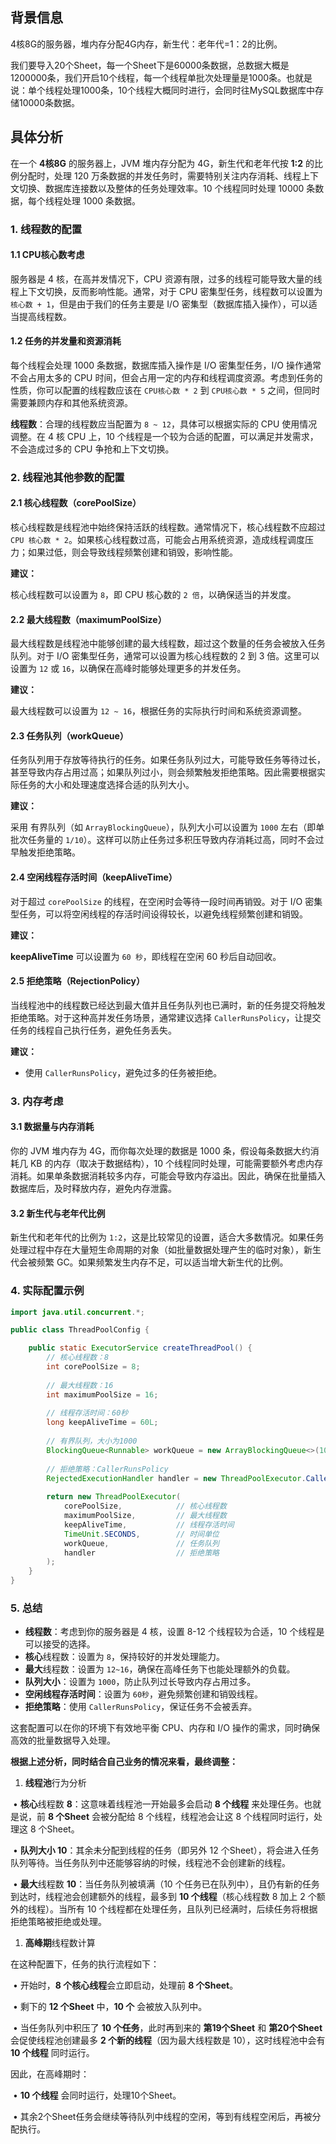 ## 背景信息

4核8G的服务器，堆内存分配4G内存，新生代：老年代=1：2的比例。

我们要导入20个Sheet，每一个Sheet下是60000条数据，总数据大概是1200000条，我们开启10个线程，每一个线程单批次处理量是1000条。也就是说：单个线程处理1000条，10个线程大概同时进行，会同时往MySQL数据库中存储10000条数据。

## 具体分析

在一个 **4核8G** 的服务器上，JVM 堆内存分配为 4G，新生代和老年代按 **1:2** 的比例分配时，处理 120 万条数据的并发任务时，需要特别关注内存消耗、线程上下文切换、数据库连接数以及整体的任务处理效率。10 个线程同时处理 10000 条数据，每个线程处理 1000 条数据。

### 1. **线程数**的配置

#### 1.1 CPU核心数考虑

服务器是 4 核，在高并发情况下，CPU 资源有限，过多的线程可能导致大量的线程上下文切换，反而影响性能。通常，对于 CPU 密集型任务，线程数可以设置为 `核心数 + 1`，但是由于我们的任务主要是 I/O 密集型（数据库插入操作），可以适当提高线程数。

#### 1.2 任务的并发量和资源消耗

每个线程会处理 1000 条数据，数据库插入操作是 I/O 密集型任务，I/O 操作通常不会占用太多的 CPU 时间，但会占用一定的内存和线程调度资源。考虑到任务的性质，你可以配置的线程数应该在 `CPU核心数 * 2` 到 `CPU核心数 * 5` 之间，但同时需要兼顾内存和其他系统资源。

**线程数**：合理的线程数应当配置为 `8 ~ 12`，具体可以根据实际的 CPU 使用情况调整。在 4 核 CPU 上，10 个线程是一个较为合适的配置，可以满足并发需求，不会造成过多的 CPU 争抢和上下文切换。

### 2. **线程池**其他参数的配置

#### 2.1 核心线程数（corePoolSize）

核心线程数是线程池中始终保持活跃的线程数。通常情况下，核心线程数不应超过 `CPU 核心数 * 2`。如果核心线程数过高，可能会占用系统资源，造成线程调度压力；如果过低，则会导致线程频繁创建和销毁，影响性能。

**建议：**

核心线程数可以设置为 `8`，即 CPU 核心数的 `2 倍`，以确保适当的并发度。

#### 2.2 最大线程数（maximumPoolSize）

最大线程数是线程池中能够创建的最大线程数，超过这个数量的任务会被放入任务队列。对于 I/O 密集型任务，通常可以设置为核心线程数的 2 到 3 倍。这里可以设置为 `12` 或 `16`，以确保在高峰时能够处理更多的并发任务。

**建议：**

最大线程数可以设置为 `12 ~ 16`，根据任务的实际执行时间和系统资源调整。

#### 2.3 任务队列（workQueue）

任务队列用于存放等待执行的任务。如果任务队列过大，可能导致任务等待过长，甚至导致内存占用过高；如果队列过小，则会频繁触发拒绝策略。因此需要根据实际任务的大小和处理速度选择合适的队列大小。

**建议：**

采用 有界队列（如 `ArrayBlockingQueue`），队列大小可以设置为 `1000` 左右（即单批次任务量的 `1/10`）。这样可以防止任务过多积压导致内存消耗过高，同时不会过早触发拒绝策略。

#### 2.4 空闲线程存活时间（keepAliveTime）

对于超过 `corePoolSize` 的线程，在空闲时会等待一段时间再销毁。对于 I/O 密集型任务，可以将空闲线程的存活时间设得较长，以避免线程频繁创建和销毁。

**建议：**

**keepAliveTime** 可以设置为 `60 秒`，即线程在空闲 60 秒后自动回收。

#### 2.5 拒绝策略（RejectionPolicy）

当线程池中的线程数已经达到最大值并且任务队列也已满时，新的任务提交将触发拒绝策略。对于这种高并发任务场景，通常建议选择 `CallerRunsPolicy`，让提交任务的线程自己执行任务，避免任务丢失。

**建议：**

- 使用 `CallerRunsPolicy`，避免过多的任务被拒绝。

### 3. **内存**考虑

#### 3.1 数据量与内存消耗

你的 JVM 堆内存为 4G，而你每次处理的数据是 1000 条，假设每条数据大约消耗几 KB 的内存（取决于数据结构），10 个线程同时处理，可能需要额外考虑内存消耗。如果单条数据消耗较多内存，可能会导致内存溢出。因此，确保在批量插入数据库后，及时释放内存，避免内存泄露。

#### 3.2 新生代与老年代比例

新生代和老年代的比例为 `1:2`，这是比较常见的设置，适合大多数情况。如果任务处理过程中存在大量短生命周期的对象（如批量数据处理产生的临时对象），新生代会被频繁 GC。如果频繁发生内存不足，可以适当增大新生代的比例。

### 4. **实际配置示例**

```Java
import java.util.concurrent.*;

public class ThreadPoolConfig {

    public static ExecutorService createThreadPool() {
        // 核心线程数：8
        int corePoolSize = 8;
        
        // 最大线程数：16
        int maximumPoolSize = 16;
        
        // 线程存活时间：60秒
        long keepAliveTime = 60L;
        
        // 有界队列，大小为1000
        BlockingQueue<Runnable> workQueue = new ArrayBlockingQueue<>(1000);
        
        // 拒绝策略：CallerRunsPolicy
        RejectedExecutionHandler handler = new ThreadPoolExecutor.CallerRunsPolicy();
        
        return new ThreadPoolExecutor(
            corePoolSize,            // 核心线程数
            maximumPoolSize,         // 最大线程数
            keepAliveTime,           // 线程存活时间
            TimeUnit.SECONDS,        // 时间单位
            workQueue,               // 任务队列
            handler                  // 拒绝策略
        );
    }
}
```

### 5. **总结**

- **线程数**：考虑到你的服务器是 4 核，设置 8-12 个线程较为合适，10 个线程是可以接受的选择。
- **核心**线程数：设置为 `8`，保持较好的并发处理能力。
- **最大**线程数：设置为 `12~16`，确保在高峰任务下也能处理额外的负载。
- **队列大小**：设置为 `1000`，防止队列过长导致内存占用过多。
- **空闲线程存活时间**：设置为 `60秒`，避免频繁创建和销毁线程。
- **拒绝策略**：使用 `CallerRunsPolicy`，保证任务不会被丢弃。

这套配置可以在你的环境下有效地平衡 CPU、内存和 I/O 操作的需求，同时确保高效的批量数据导入处理。

**根据上述分析，同时结合自己业务的情况来看，最终调整：**

1. **线程池**行为分析

​        • **核心**线程数 **8**：这意味着线程池一开始最多会启动 **8 个线程** 来处理任务。也就是说，前 **8 个Sheet** 会被分配给 8 个线程，线程池会让这 8 个线程同时运行，处理这 8 个Sheet。

​        • **队列大小 10**：其余未分配到线程的任务（即另外 12 个Sheet），将会进入任务队列等待。当任务队列中还能够容纳的时候，线程池不会创建新的线程。

​        • **最大**线程数 **10**：当任务队列被填满（10 个任务已在队列中），且仍有新的任务到达时，线程池会创建额外的线程，最多到 **10 个线程**（核心线程数 8 加上 2 个额外的线程）。当所有 10 个线程都在处理任务，且队列已经满时，后续任务将根据拒绝策略被拒绝或处理。

1. **高峰期**线程数计算

在这种配置下，任务的执行流程如下：

​        • 开始时，**8 个核心线程**会立即启动，处理前 **8 个Sheet**。

​        • 剩下的 **12 个Sheet** 中，**10 个** 会被放入队列中。

​        • 当任务队列中积压了 **10 个任务**，此时再到来的 **第19个Sheet** 和 **第20个Sheet** 会促使线程池创建最多 **2 个新的线程**（因为最大线程数是 10），这时线程池中会有 **10 个线程** 同时运行。

因此，在高峰期时：

​        • **10 个线程** 会同时运行，处理10个Sheet。

​        • 其余2个Sheet任务会继续等待队列中线程的空闲，等到有线程空闲后，再被分配执行。